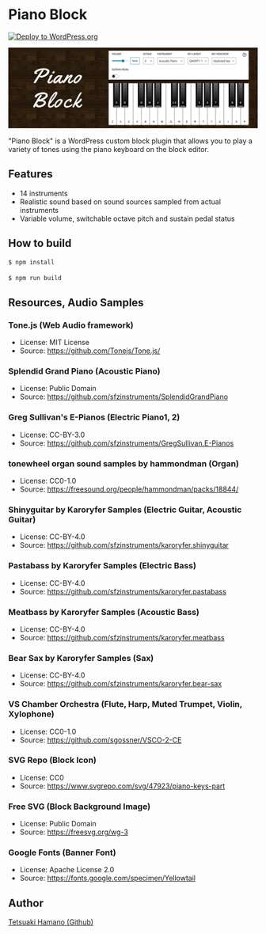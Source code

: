 # Piano Block

[![Deploy to WordPress.org](https://github.com/t-hamano/piano-block/actions/workflows/wp-plugin-deploy.yml/badge.svg)](https://github.com/t-hamano/piano-block/actions/workflows/wp-plugin-deploy.yml)

![Piano Block](https://raw.githubusercontent.com/t-hamano/piano-block/main/.wordpress-org/banner-1544x500.png)

"Piano Block" is a WordPress custom block plugin that allows you to play a variety of tones using the piano keyboard on the block editor.

## Features

- 14 instruments
- Realistic sound based on sound sources sampled from actual instruments
- Variable volume, switchable octave pitch and sustain pedal status

## How to build

```
$ npm install

$ npm run build
```

## Resources, Audio Samples

### Tone.js (Web Audio framework)
* License: MIT License
* Source: https://github.com/Tonejs/Tone.js/

### Splendid Grand Piano (Acoustic Piano)
* License: Public Domain
* Source: https://github.com/sfzinstruments/SplendidGrandPiano

### Greg Sullivan's E-Pianos (Electric Piano1, 2)
* License: CC-BY-3.0
* Source: https://github.com/sfzinstruments/GregSullivan.E-Pianos

### tonewheel organ sound samples by hammondman (Organ)
* License: CC0-1.0
* Source: https://freesound.org/people/hammondman/packs/18844/

### Shinyguitar by Karoryfer Samples (Electric Guitar, Acoustic Guitar)
* License: CC-BY-4.0
* Source: https://github.com/sfzinstruments/karoryfer.shinyguitar

### Pastabass by Karoryfer Samples (Electric Bass)
* License: CC-BY-4.0
* Source: https://github.com/sfzinstruments/karoryfer.pastabass

### Meatbass by Karoryfer Samples (Acoustic Bass)
* License: CC-BY-4.0
* Source: https://github.com/sfzinstruments/karoryfer.meatbass

### Bear Sax by Karoryfer Samples (Sax)
* License: CC-BY-4.0
* Source: https://github.com/sfzinstruments/karoryfer.bear-sax

### VS Chamber Orchestra (Flute, Harp, Muted Trumpet, Violin, Xylophone)
* License: CC0-1.0
* Source: https://github.com/sgossner/VSCO-2-CE

### SVG Repo (Block Icon)
* License: CC0
* Source: https://www.svgrepo.com/svg/47923/piano-keys-part

### Free SVG (Block Background Image)
* License: Public Domain
* Source: https://freesvg.org/wg-3

### Google Fonts (Banner Font)
* License: Apache License 2.0
* Source: https://fonts.google.com/specimen/Yellowtail

## Author

[Tetsuaki Hamano (Github)](https://github.com/t-hamano)
